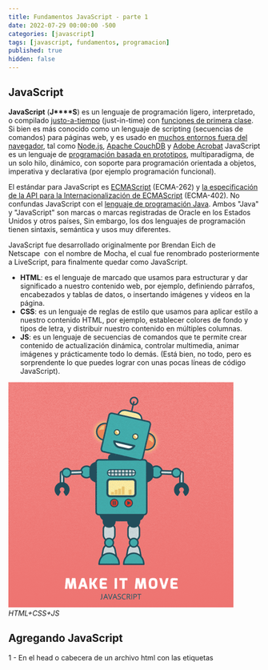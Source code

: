 ```yaml
---
title: Fundamentos JavaScript - parte 1
date: 2022-07-29 00:00:00 -500
categories: [javascript]
tags: [javascript, fundamentos, programacion]
published: true
hidden: false
---
```


## JavaScript

**JavaScript** (**J****S**) es un lenguaje de programación ligero, interpretado, o compilado [justo-a-tiempo](https://es.wikipedia.org/wiki/Compilaci%C3%B3n_en_tiempo_de_ejecuci%C3%B3n) (just-in-time) con [funciones de primera clase](https://developer.mozilla.org/es/docs/Glossary/First-class_Function). Si bien es más conocido como un lenguaje de scripting (secuencias de comandos) para páginas web, y es usado en [muchos entornos fuera del navegador](https://es.wikipedia.org/wiki/JavaScript), tal como [Node.js](https://developer.mozilla.org/es/docs/Glossary/Node.js), [Apache CouchDB](https://couchdb.apache.org/) y [Adobe Acrobat](https://www.adobe.com/devnet/acrobat/javascript.html) JavaScript es un lenguaje de [programación basada en prototipos](https://developer.mozilla.org/es/docs/Glossary/Prototype-based_programming), multiparadigma, de un solo hilo, dinámico, con soporte para programación orientada a objetos, imperativa y declarativa (por ejemplo programación funcional).

El estándar para JavaScript es [ECMAScript](https://developer.mozilla.org/es/docs/conflicting/Web/JavaScript/JavaScript_technologies_overview) (ECMA-262) y [la especificación de la API para la Internacionalización de ECMAScript](https://tc39.es/ecma402/) (ECMA-402). No confundas JavaScript con el [lenguaje de programación Java](https://es.wikipedia.org/wiki/Java_(lenguaje_de_programaci%C3%B3n)). Ambos "Java" y "JavaScript" son marcas o marcas registradas de Oracle en los Estados Unidos y otros países, Sin embargo, los dos lenguajes de programación tienen sintaxis, semántica y usos muy diferentes.

JavaScript fue desarrollado originalmente por Brendan Eich de Netscape  con el nombre de Mocha, el cual fue renombrado posteriormente a LiveScript, para finalmente quedar como JavaScript.

- **HTML**: es el lenguaje de marcado que usamos para estructurar y dar significado a nuestro contenido web, por ejemplo, definiendo párrafos, encabezados y tablas de datos, o insertando imágenes y videos en la página.
- **CSS**: es un lenguaje de reglas de estilo que usamos para aplicar estilo a nuestro contenido HTML, por ejemplo, establecer colores de fondo y tipos de letra, y distribuir nuestro contenido en múltiples columnas.
- **JS**: es un lenguaje de secuencias de comandos que te permite crear contenido de actualización dinámica, controlar multimedia, animar imágenes y prácticamente todo lo demás. (Está bien, no todo, pero es sorprendente lo que puedes lograr con unas pocas líneas de código JavaScript).

![HTML+CSS+JS](/assets/images/robot.gif)_HTML+CSS+JS_

## Agregando JavaScript

1 - En el head o cabecera de un archivo html con las etiquetas _**<script>**_  

``` html
<!DOCTYPE html>
<html lang="en">
<head>
    <meta charset="UTF-8">
    <meta http-equiv="X-UA-Compatible" content="IE=edge">
    <meta name="viewport" content="width=device-width, initial-scale=1.0">
    <title>JS Basic</title>
    <script>
        alert("Alerta con JavaScript 🎉 🎆 🎊");
    </script>
</head>
<body>
    <h1>Fundamentos de JS</h1>    
</body>
</html>

```

2 - Mezclado con html lo cual es una mala practica por lo que hay que evitarlo. 🚫🚫🚫

``` html
<!DOCTYPE html>
<html lang="en">
<head>
    <meta charset="UTF-8">
    <meta http-equiv="X-UA-Compatible" content="IE=edge">
    <meta name="viewport" content="width=device-width, initial-scale=1.0">
    <title>JS Basic</title>
</head>
<body>
    <h1>Fundamentos de JS</h1>
    <button onclick="alerta()">Click me!</button>
    <script>
        function alerta() {
            alert("Alerta con JavaScript 🎉 🎆 🎊");
        }
    </script>
</body>
</html>

```

3 - En un archivo externo

***index.html***

```html
<!DOCTYPE html>
<html lang="en">
<head>
    <meta charset="UTF-8">
    <meta http-equiv="X-UA-Compatible" content="IE=edge">
    <meta name="viewport" content="width=device-width, initial-scale=1.0">
    <title>JS Basic</title>
</head>
<body>
    <h1>Fundamentos de JS</h1>
    <script src="src/script.js"></script>
</body>
</html>

```

***script.js***

```javascript
alert("Alerta con JavaScript 🎉 🎆 🎊")
```

## Comentarios

``` javascript
// soy un comentario de una linea

/*
  Yo también soy
  un comentario en bloque 
  o varias lineas
*/
```

## Palabras reservadas

### Palabras clave reservadas a partir de ECMAScript 2015

- [`break`](https://developer.mozilla.org/es/docs/Web/JavaScript/Reference/Statements/break)
- [`case`](https://developer.mozilla.org/es/docs/Web/JavaScript/Reference/Statements/switch)
- [`catch`](https://developer.mozilla.org/es/docs/Web/JavaScript/Reference/Statements/try...catch)
- [`class`](https://developer.mozilla.org/es/docs/Web/JavaScript/Reference/Statements/class)
- [`const`](https://developer.mozilla.org/es/docs/Web/JavaScript/Reference/Statements/const)
- [`continue`](https://developer.mozilla.org/es/docs/Web/JavaScript/Reference/Statements/continue)
- [`debugger`](https://developer.mozilla.org/es/docs/Web/JavaScript/Reference/Statements/debugger)
- [`default`](https://developer.mozilla.org/en-US/docs/Web/JavaScript/Reference/Statements/switch "Currently only available in English (US)")
- [`delete`](https://developer.mozilla.org/es/docs/Web/JavaScript/Reference/Operators/delete)
- [`do`](https://developer.mozilla.org/es/docs/Web/JavaScript/Reference/Statements/do...while)
- [`else`](https://developer.mozilla.org/es/docs/Web/JavaScript/Reference/Statements/if...else)
- [`export`](https://developer.mozilla.org/es/docs/Web/JavaScript/Reference/Statements/export)
- [`extends`](https://developer.mozilla.org/es/docs/Web/JavaScript/Reference/Statements/class)
- [`finally`](https://developer.mozilla.org/es/docs/Web/JavaScript/Reference/Statements/try...catch)
- [`for`](https://developer.mozilla.org/es/docs/Web/JavaScript/Reference/Statements/for)
- [`function`](https://developer.mozilla.org/es/docs/Web/JavaScript/Reference/Statements/function)
- [`if`](https://developer.mozilla.org/es/docs/Web/JavaScript/Reference/Statements/if...else)
- [`import`](https://developer.mozilla.org/es/docs/Web/JavaScript/Reference/Statements/import)
- [`in`](https://developer.mozilla.org/es/docs/Web/JavaScript/Reference/Operators/in)
- [`instanceof`](https://developer.mozilla.org/es/docs/Web/JavaScript/Reference/Operators/instanceof)
- [`new`](https://developer.mozilla.org/es/docs/Web/JavaScript/Reference/Operators/new)
- [`return`](https://developer.mozilla.org/es/docs/Web/JavaScript/Reference/Statements/return)
- [`super`](https://developer.mozilla.org/es/docs/Web/JavaScript/Reference/Operators/super)
- [`switch`](https://developer.mozilla.org/es/docs/Web/JavaScript/Reference/Statements/switch)
- [`this`](https://developer.mozilla.org/es/docs/Web/JavaScript/Reference/Operators/this)
- [`throw`](https://developer.mozilla.org/es/docs/Web/JavaScript/Reference/Statements/throw)
- [`try`](https://developer.mozilla.org/es/docs/Web/JavaScript/Reference/Statements/try...catch)
- [`typeof`](https://developer.mozilla.org/es/docs/Web/JavaScript/Reference/Operators/typeof)
- [`var`](https://developer.mozilla.org/es/docs/Web/JavaScript/Reference/Statements/var)
- [`void`](https://developer.mozilla.org/es/docs/Web/JavaScript/Reference/Operators/void)
- [`while`](https://developer.mozilla.org/es/docs/Web/JavaScript/Reference/Statements/while)
- [`with`](https://developer.mozilla.org/en-US/docs/Web/JavaScript/Reference/Statements/with "Currently only available in English (US)")
- [`yield`](https://developer.mozilla.org/es/docs/Web/JavaScript/Reference/Operators/yield)

### Futuras palabras clave reservadas

Las siguientes están reservadas como palabras clave futuras por la especificación ECMAScript. No tienen ninguna funcionalidad especial en la actualidad, pero es posible que lo hagan en el futuro, por lo que no se pueden utilizar como identificadores.

Estas siempre están reservadas:

- `enum`

Las siguientes solo están reservadas cuando se encuentran en código de modo estricto:

- `implements`
- `interface`
- [`let`](https://developer.mozilla.org/es/docs/Web/JavaScript/Reference/Statements/let)
- `package`
- `private`
- `protected`
- `public`
- `static`
- [`yield`](https://developer.mozilla.org/es/docs/Web/JavaScript/Reference/Operators/yield)

Las siguientes solo están reservadas cuando se encuentran en código de módulo:

- `await`

### Futuras palabras clave reservadas en estándares más antiguos

Las siguientes están reservadas como palabras clave futuras según las especificaciones de ECMAScript anteriores (ECMAScript 1 a 3).  

- `abstract`
- `boolean`
- `byte`
- `char`
- `double`
- `final`
- `float`
- `goto`
- `int`
- `long`
- `native`
- `short`
- `synchronized`
- `throws`
- `transient`
- `volatile`

Además, los literales `null`, `true` y `false` no se pueden utilizar como identificadores en ECMAScript.

## Orden de ejecución

Cuando el navegador encuentra un bloque de JavaScript, generalmente lo ejecuta en orden, de arriba a abajo. Esto significa que debes tener cuidado con el orden en el que colocas las cosas.  

```javascript
alert("primero")
alert("segundo")
alert("tercero")
```
> **⚠ CUIDADO!!!!**
> JavaScript distingue entre mayúsculas y minúsculas y es muy exigente, por lo que debes ingresar la sintaxis exactamente como se muestra; de lo contrario, es posible que no funcione.

## Consola

Si abrimos el inspector de elementos, podrás ver una pestaña de consola. La consola del navegador es una herramienta que nos ayuda a depurar nuestras páginas, facilitando nuestro trabajo diario.

```javascript
console.log("Saludos desde la consola 👌")
```

## Tipos de datos

El último estándar ECMAScript define nueve tipos:

- Seis **tipos de datos** [primitivos](https://developer.mozilla.org/es/docs/Glossary/Primitive), controlados por el [`operador typeof`](https://developer.mozilla.org/es/docs/Web/JavaScript/Reference/Operators/typeof)
    - [Undefined](https://developer.mozilla.org/es/docs/Glossary/undefined): `typeof instance === "undefined"`
    - [Boolean](https://developer.mozilla.org/es/docs/Glossary/Boolean): `typeof instance === "boolean"`
    - [Number](https://developer.mozilla.org/es/docs/Glossary/Number): `typeof instance === "number"`
    - [String](https://developer.mozilla.org/es/docs/Glossary/String): `typeof instance === "string"`
    - [BigInt](https://developer.mozilla.org/es/docs/Glossary/BigInt): `typeof instance === "bigint"`
    - [Symbol](https://developer.mozilla.org/es/docs/Web/JavaScript/Reference/Global_Objects/Symbol): `typeof instance === "symbol"`
- [Null](https://developer.mozilla.org/es/docs/Glossary/Null): `typeof instance === "object"`. Tipo [primitivo](https://developer.mozilla.org/es/docs/Glossary/Primitive) especial que tiene un uso adicional para su valor: si el objeto no se hereda, se muestra `null`;
- [Object](https://developer.mozilla.org/es/docs/Glossary/Object): `typeof instance === "object"`. Tipo estructural especial que no es de datos pero para cualquier instancia de objeto [construido](https://developer.mozilla.org/es/docs/Learn/JavaScript/Objects#the_constructor) que también se utiliza como estructuras de datos: new [`Object`](https://developer.mozilla.org/es/docs/Web/JavaScript/Reference/Global_Objects/Object), new [`Array`](https://developer.mozilla.org/es/docs/Web/JavaScript/Reference/Global_Objects/Array), new `Map`, new [`Set`](https://developer.mozilla.org/es/docs/Web/JavaScript/Reference/Global_Objects/Set), new [`WeakMap`](https://developer.mozilla.org/es/docs/Web/JavaScript/Reference/Global_Objects/WeakMap), new [`WeakSet`](https://developer.mozilla.org/es/docs/Web/JavaScript/Reference/Global_Objects/WeakSet), new [`Date`](https://developer.mozilla.org/es/docs/Web/JavaScript/Reference/Global_Objects/Date) y casi todo lo hecho con la [palabra clave `new`](https://developer.mozilla.org/es/docs/Web/JavaScript/Reference/Operators/new);
- [Function](https://developer.mozilla.org/es/docs/Glossary/Function): una estructura sin datos, aunque también responde al operador `typeof`: `typeof instance === "function"`. Esta simplemente es una forma abreviada para funciones, aunque cada constructor de funciones se deriva del constructor `Object`.

### Tipos de datos más basicos

- String: se utiliza para representar datos textuales. 
- Number: valores numéricos. 
- Boolean: representa una entidad lógica y puede tener dos valores: `true` y `false`.  

```javascript
console.log("un valor de tipo texto o string")
console.log(20)
console.log("20")
console.log(1.2)
console.log(1, 62) //funcion recibiendo parametros
console.log(1 + 1)
console.log(true)
console.log(false)
```

## Variables

Una variable es un espacio de memoria el cual nos servirá para almacenar un tipo de dato con un valor correspondiente.  

JavaScript tiene tres tipos de declaraciones de variables.

- `var` Declara una variable, opcionalmente la inicia a un valor. 
- `let` Declara una variable local con ámbito de bloque, opcionalmente la inicia a un valor. 
- `const` Declara un nombre de constante de solo lectura y ámbito de bloque. 

## Asignación

- En JS el signo **`=`** se conoce como **Operador de asignación simple** (permite almacenar un valor a una variable).
- Se evalúa la expresión de la derecha y luego se le asigna el resultado a la variable de la izquierda.
- A esto se le llama **declarar la variable** con un valor inicial.  
    
```javascript
let x = 10
let y = false
let z = x
let n = "Carlitos"
let a = 10
let b = 20
let resultado = a * b

console.log(resultado)
```

Reglas para el nombre de variables:

- No utilizar espacios, en su lugar reemplazar con `_` o [camelCase](https://es.wikipedia.org/wiki/Camel_case) 🐫
- Utilizar lengua inglesa, sin ñ ni tildes (en teoría se puede pero es una mala práctica)
- Evitar signos extraños como `@ # [ ] + { } -` etc.
- El primer carácter no puede ser un número `var 2res = 'valor'`
- Se puede utilizar el signo `$` ej: `var $anio = 2022;`

## Concatenación

Concatenación es el **proceso de anexar una cadena al final de otra cadena**. Las cadenas se concatenan con el operador `+`
  
``` javascript
var a = "Hola, "
var b = "como estas?"
var union = a + b
console.log(union)
//variantes
console.log(a + b)
console.log("Hola, " + "como estas?")

var nombreUsuario = "James"
var edadUsuario = "40"
console.log("Mi nombre es: " + nombreUsuario + " y mi edad es: " + edadUsuario)

var num1 = 100
var num2 = 200
console.log(num1 + num2)
```

## Prompt()

Genera un dialogo para el ingreso de data

```javascript
let numeroUno = prompt("Ingresa el primero número")
let numeroDos = prompt("Ingresa el segundo número")
let resultado = numeroUno + numeroDos
console.log(resultado)
```

- [typeof](https://developer.mozilla.org/es/docs/Web/JavaScript/Reference/Operators/typeof) El operador typeof devuelve una cadena que indica el tipo del operando sin evaluarlo
- [parseInt](https://developer.mozilla.org/es/docs/Web/JavaScript/Reference/Global_Objects/parseInt) Convierte (parsea) un argumento de tipo cadena y devuelve un entero de la base especificada.

```javascript
let numeroUno = prompt("Ingresa el primero número")
let numeroDos = prompt("Ingresa el segundo número")

console.log(typeof numeroUno)

let resultado = parseInt(numeroUno) + parseInt(numeroDos)
console.log(resultado)
```

## Operadores Aritméticos

En programación y matemáticas, los operadores aritméticos son aquellos que manipulan los datos de tipo numérico, es decir, permiten la realización de operaciones matemáticas (sumas, restas, multiplicaciones, etc.).  

Adición: Suma dos números juntos.

```javascript
let resultado = 1 + 1
console.log(resultado)
```

Resta: Resta el numero de la derecha del de la izquierda.

```javascript
let resultado = 2 - 1
console.log(resultado)
```

Multiplicación: Multiplica dos números juntos.

```javascript
let resultado = 5 * 20
console.log(resultado)
``` 

División: Divide el número de la izquierda por el de la derecha.

```javascript
let resultado = 20 / 5
console.log(resultado)
```

Sobrante (también llamado módulo): Retorna el restante después de dividir el número de la izquierda en porciones enteras del de la derecha.


```javascript
let resultado = 8 % 3
console.log(resultado)
```

```javascript
let resultado = 2 * (100 / 5) + 10
console.log(resultado)
```

## Operadores Relacionales

Los operadores relacionales definidos por JavaScript son idénticos a los que definen las matemáticas: mayor que `>`, menor que `<`, mayor o igual `>=`, menor o igual `<=`, igual que `===` y distinto de `!==`.

Mientras que al `==` se le considera igualdad débil o abstracta, al `===` se le conoce como igualdad estricta, fuerte o también se le llama identidad.

La diferencia es que mientras que con el `==` antes de hacer la comparación se convierten ambos datos a un tipo común.

Con `===` ninguno de estos valores se convierte de manera implícita antes de ser comparado. Por eso aunque el valor del dato sea igual, si el tipo de dato no coincide el operador responde que no son iguales.

``` javascript
let resultado = 20 > 10
console.log(resultado)
```

``` javascript
let resultado = 20 < 10
console.log(resultado)
```

``` javascript
let resultado = 20 === 10
console.log(resultado)
```

``` javascript
let resultado = 20 == "20"
console.log(resultado)
```

``` javascript
let resultado = 20 !== 10
console.log(resultado)
```

``` javascript
let resultado = 10 != "10"
console.log(resultado)
```

## Operadores lógicos

Los operadores lógicos se usan para combinar dos valores Booleanos y devolver un resultado verdadero, falso o nulo. Los operadores lógicos también se denominan operadores Booleanos.

- `&&` : Si los dos son verdaderos devuelve verdadero.
- `||` : Con que uno sea verdadero devolverá verdadero.
- `!`  : Negación

``` javascript
let resultado = true && true
console.log(resultado)
```

``` javascript
let resultado = 20 > 10 && 10 < 20
console.log(resultado)
```

``` javascript
let resultado = true && true && false
console.log(resultado)
```

``` javascript
let resultado = true || false
console.log(resultado)
```

``` javascript
let resultado = true || false || false
console.log(resultado)
```

``` javascript
let resultado = !false
console.log(resultado)
```